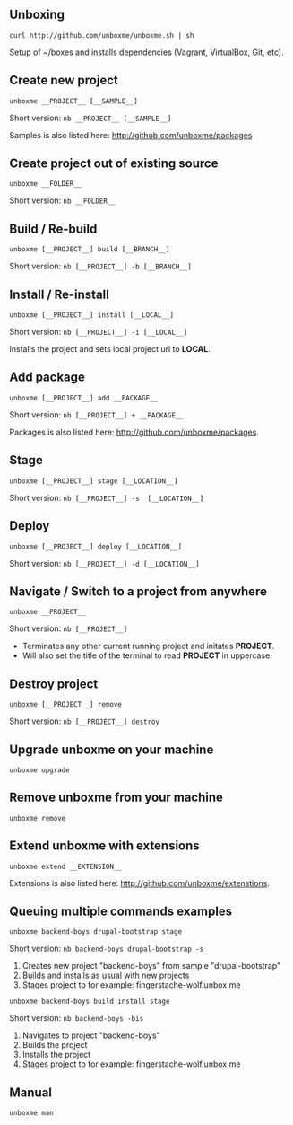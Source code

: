 ## Unboxing

`curl http://github.com/unboxme/unboxme.sh | sh`

Setup of ~/boxes and installs dependencies (Vagrant, VirtualBox, Git, etc).

## Create new project

`unboxme __PROJECT__ [__SAMPLE__]`

Short version: `nb __PROJECT__ [__SAMPLE__]`

Samples is also listed here: http://github.com/unboxme/packages

## Create project out of existing source

`unboxme __FOLDER__`

Short version: `nb __FOLDER__`

## Build / Re-build

`unboxme [__PROJECT__] build [__BRANCH__]`

Short version: `nb [__PROJECT__] -b [__BRANCH__]`

## Install / Re-install

`unboxme [__PROJECT__] install [__LOCAL__]`

Short version: `nb [__PROJECT__] -i [__LOCAL__]`

Installs the project and sets local project url to __LOCAL__.

## Add package

`unboxme [__PROJECT__] add __PACKAGE__`

Short version: `nb [__PROJECT__] + __PACKAGE__`

Packages is also listed here: http://github.com/unboxme/packages.

## Stage

`unboxme [__PROJECT__] stage [__LOCATION__]`

Short version: `nb [__PROJECT__] -s  [__LOCATION__]`

## Deploy

`unboxme [__PROJECT__] deploy [__LOCATION__]`

Short version: `nb [__PROJECT__] -d [__LOCATION__]`

## Navigate / Switch to a project from anywhere

`unboxme __PROJECT__`

Short version: `nb [__PROJECT__]`

* Terminates any other current running project and initates __PROJECT__.
* Will also set the title of the terminal to read __PROJECT__ in uppercase. 

## Destroy project

`unboxme [__PROJECT__] remove`

Short version: `nb [__PROJECT__] destroy`

## Upgrade unboxme on your machine

`unboxme upgrade`

## Remove unboxme from your machine

`unboxme remove`

## Extend unboxme with extensions

`unboxme extend __EXTENSION__`

Extensions is also listed here: http://github.com/unboxme/extenstions.

## Queuing multiple commands examples

`unboxme backend-boys drupal-bootstrap stage`

Short version: `nb backend-boys drupal-bootstrap -s`

1. Creates new project "backend-boys" from sample "drupal-bootstrap"
2. Builds and installs as usual with new projects
3. Stages project to for example: fingerstache-wolf.unbox.me

`unboxme backend-boys build install stage`

Short version: `nb backend-boys -bis`

1. Navigates to project "backend-boys"
2. Builds the project
3. Installs the project
3. Stages project to for example: fingerstache-wolf.unbox.me

## Manual

`unboxme man`
